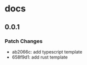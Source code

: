# docs

## 0.0.1

### Patch Changes

-   ab2066c: add typescript template
-   658f9d1: add rust template
